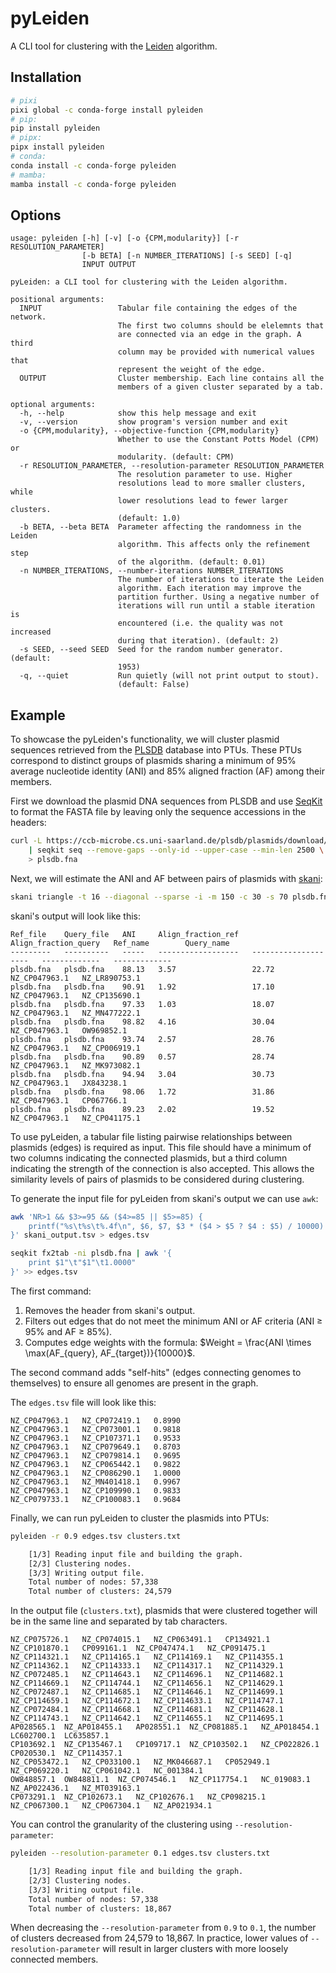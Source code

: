 # pyLeiden

A CLI tool for clustering with the [Leiden](https://www.nature.com/articles/s41598-019-41695-z) algorithm.

## Installation

```bash
# pixi
pixi global -c conda-forge install pyleiden
# pip:
pip install pyleiden
# pipx:
pipx install pyleiden
# conda:
conda install -c conda-forge pyleiden
# mamba:
mamba install -c conda-forge pyleiden
```

## Options

```
usage: pyleiden [-h] [-v] [-o {CPM,modularity}] [-r RESOLUTION_PARAMETER]
                [-b BETA] [-n NUMBER_ITERATIONS] [-s SEED] [-q]
                INPUT OUTPUT

pyLeiden: a CLI tool for clustering with the Leiden algorithm.

positional arguments:
  INPUT                 Tabular file containing the edges of the network.
                        The first two columns should be elelemnts that
                        are connected via an edge in the graph. A third
                        column may be provided with numerical values that
                        represent the weight of the edge.
  OUTPUT                Cluster membership. Each line contains all the
                        members of a given cluster separated by a tab.

optional arguments:
  -h, --help            show this help message and exit
  -v, --version         show program's version number and exit
  -o {CPM,modularity}, --objective-function {CPM,modularity}
                        Whether to use the Constant Potts Model (CPM) or
                        modularity. (default: CPM)
  -r RESOLUTION_PARAMETER, --resolution-parameter RESOLUTION_PARAMETER
                        The resolution parameter to use. Higher
                        resolutions lead to more smaller clusters, while
                        lower resolutions lead to fewer larger clusters.
                        (default: 1.0)
  -b BETA, --beta BETA  Parameter affecting the randomness in the Leiden
                        algorithm. This affects only the refinement step
                        of the algorithm. (default: 0.01)
  -n NUMBER_ITERATIONS, --number-iterations NUMBER_ITERATIONS
                        The number of iterations to iterate the Leiden
                        algorithm. Each iteration may improve the
                        partition further. Using a negative number of
                        iterations will run until a stable iteration is
                        encountered (i.e. the quality was not increased
                        during that iteration). (default: 2)
  -s SEED, --seed SEED  Seed for the random number generator. (default:
                        1953)
  -q, --quiet           Run quietly (will not print output to stout).
                        (default: False)
```

## Example

To showcase the pyLeiden's functionality, we will cluster plasmid sequences retrieved from the [PLSDB](https://ccb-microbe.cs.uni-saarland.de/plsdb/) database into PTUs. These PTUs correspond to distinct groups of plasmids sharing a minimum of 95% average nucleotide identity (ANI) and 85% aligned fraction (AF) among their members.

First we download the plasmid DNA sequences from PLSDB and use [SeqKit](https://github.com/shenwei356/seqkit) to format the FASTA file by leaving only the sequence accessions in the headers:

```bash
curl -L https://ccb-microbe.cs.uni-saarland.de/plsdb/plasmids/download/plsdb.fna.bz2 \
    | seqkit seq --remove-gaps --only-id --upper-case --min-len 2500 \
    > plsdb.fna
```

Next, we will estimate the ANI and AF between pairs of plasmids with [skani](https://github.com/bluenote-1577/skani):

```bash
skani triangle -t 16 --diagonal --sparse -i -m 150 -c 30 -s 70 plsdb.fna > skani_output.tsv
```

skani's output will look like this:

```
Ref_file    Query_file   ANI     Align_fraction_ref   Align_fraction_query   Ref_name        Query_name
---------   ----------   -----   ------------------   --------------------   -------------   -------------
plsdb.fna   plsdb.fna    88.13   3.57                 22.72                  NZ_CP047963.1   NZ_LR890753.1
plsdb.fna   plsdb.fna    90.91   1.92                 17.10                  NZ_CP047963.1   NZ_CP135690.1
plsdb.fna   plsdb.fna    97.33   1.03                 18.07                  NZ_CP047963.1   NZ_MN477222.1
plsdb.fna   plsdb.fna    98.82   4.16                 30.04                  NZ_CP047963.1   OW969852.1
plsdb.fna   plsdb.fna    93.74   2.57                 28.76                  NZ_CP047963.1   NZ_CP006919.1
plsdb.fna   plsdb.fna    90.89   0.57                 28.74                  NZ_CP047963.1   NZ_MK973082.1
plsdb.fna   plsdb.fna    94.94   3.04                 30.73                  NZ_CP047963.1   JX843238.1
plsdb.fna   plsdb.fna    98.06   1.72                 31.86                  NZ_CP047963.1   CP067766.1
plsdb.fna   plsdb.fna    89.23   2.02                 19.52                  NZ_CP047963.1   NZ_CP041175.1
```

To use pyLeiden, a tabular file listing pairwise relationships between plasmids (edges) is required as input. This file should have a minimum of two columns indicating the connected plasmids, but a third column indicating the strength of the connection is also accepted. This allows the similarity levels of pairs of plasmids to be considered during clustering.

To generate the input file for pyLeiden from skani's output we can use `awk`:

```bash
awk 'NR>1 && $3>=95 && ($4>=85 || $5>=85) {
    printf("%s\t%s\t%.4f\n", $6, $7, $3 * ($4 > $5 ? $4 : $5) / 10000)
}' skani_output.tsv > edges.tsv

seqkit fx2tab -ni plsdb.fna | awk '{
    print $1"\t"$1"\t1.0000"
}' >> edges.tsv
```

The first command:

1. Removes the header from skani's output.
2. Filters out edges that do not meet the minimum ANI or AF criteria (ANI ≥ 95% and AF ≥ 85%).
3. Computes edge weights with the formula: $Weight = \frac{ANI \times \max(AF_{query}, AF_{target})}{10000}$.

The second command adds "self-hits" (edges connecting genomes to themselves) to ensure all genomes are present in the graph.

The `edges.tsv` file will look like this:

```
NZ_CP047963.1   NZ_CP072419.1   0.8990
NZ_CP047963.1   NZ_CP073001.1   0.9818
NZ_CP047963.1   NZ_CP107371.1   0.9533
NZ_CP047963.1   NZ_CP079649.1   0.8703
NZ_CP047963.1   NZ_CP079814.1   0.9695
NZ_CP047963.1   NZ_CP065442.1   0.9822
NZ_CP047963.1   NZ_CP086290.1   1.0000
NZ_CP047963.1   NZ_MN401418.1   0.9967
NZ_CP047963.1   NZ_CP109990.1   0.9833
NZ_CP079733.1   NZ_CP100083.1   0.9684
```

Finally, we can run pyLeiden to cluster the plasmids into PTUs:

```bash
pyleiden -r 0.9 edges.tsv clusters.txt

    [1/3] Reading input file and building the graph.
    [2/3] Clustering nodes.
    [3/3] Writing output file.
    Total number of nodes: 57,338
    Total number of clusters: 24,579
```

In the output file (`clusters.txt`), plasmids that were clustered together will be in the same line and separated by tab characters.

```
NZ_CP075726.1	NZ_CP074015.1	NZ_CP063491.1	CP134921.1	NZ_CP101870.1	CP099161.1	NZ_CP047474.1	NZ_CP091475.1
NZ_CP114321.1	NZ_CP114165.1	NZ_CP114169.1	NZ_CP114355.1	NZ_CP114362.1	NZ_CP114333.1	NZ_CP114317.1	NZ_CP114329.1
NZ_CP072485.1	NZ_CP114643.1	NZ_CP114696.1	NZ_CP114682.1	NZ_CP114669.1	NZ_CP114744.1	NZ_CP114656.1	NZ_CP114629.1
NZ_CP072487.1	NZ_CP114685.1	NZ_CP114646.1	NZ_CP114699.1	NZ_CP114659.1	NZ_CP114672.1	NZ_CP114633.1	NZ_CP114747.1
NZ_CP072484.1	NZ_CP114668.1	NZ_CP114681.1	NZ_CP114628.1	NZ_CP114743.1	NZ_CP114642.1	NZ_CP114655.1	NZ_CP114695.1
AP028565.1	NZ_AP018455.1	AP028551.1	NZ_CP081885.1	NZ_AP018454.1	LC602700.1	LC635857.1
CP103692.1	NZ_CP135467.1	CP109717.1	NZ_CP103502.1	NZ_CP022826.1	CP020530.1	NZ_CP114357.1
NZ_CP053472.1	NZ_CP033100.1	NZ_MK046687.1	CP052949.1	NZ_CP069220.1	NZ_CP061042.1	NC_001384.1
OW848857.1	OW848811.1	NZ_CP074546.1	NZ_CP117754.1	NC_019083.1	NZ_AP022436.1	NZ_MT039163.1
CP073291.1	NZ_CP102673.1	NZ_CP102676.1	NZ_CP098215.1	NZ_CP067300.1	NZ_CP067304.1	NZ_AP021934.1
```

You can control the granularity of the clustering using `--resolution-parameter`:

```bash
pyleiden --resolution-parameter 0.1 edges.tsv clusters.txt

    [1/3] Reading input file and building the graph.
    [2/3] Clustering nodes.
    [3/3] Writing output file.
    Total number of nodes: 57,338
    Total number of clusters: 18,867
```

When decreasing the `--resolution-parameter` from `0.9` to `0.1`, the number of clusters decreased from 24,579 to 18,867. In practice, lower values of `--resolution-parameter` will result in larger clusters with more loosely connected members.